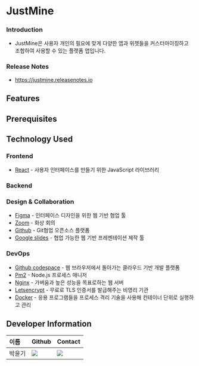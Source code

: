 # JustMine

### Introduction
- JustMine은 사용자 개인의 필요에 맞게 다양한 앱과 위젯들을 커스터마이징하고 조합하여 사용할 수 있는 플랫폼 앱입니다.

### Release Notes
- https://justmine.releasenotes.io

## Features

## Prerequisites

## Technology Used
### Frontend

- [React](https://react.dev/) - 사용자 인터페이스를 만들기 위한 JavaScript 라이브러리 

### Backend

### Design & Collaboration 

- [Figma](https://www.figma.com/) - 인터페이스 디자인을 위한 웹 기반 협업 툴
- [Zoom](https://zoom.us/) - 화상 회의 
- [Github](https://github.com/) - Git협업 오픈소스 플랫폼
- [Google slides](https://www.google.com/intl/ko_kr/slides/about/) - 협업 가능한 웹 기반 프레젠테이션 제작 툴

### DevOps

- [Github codespace](https://github.com/features/codespaces) - 웹 브라우저에서 돌아가는 클라우드 기반 개발 플랫폼
- [Pm2](https://pm2.keymetrics.io/) - Node.js 프로세스 매니저
- [Nginx](https://www.nginx.com/) - 가벼움과 높은 성능을 목표로하는 웹 서버
- [Letsencrypt](https://letsencrypt.org/ko/) - 무료로 TLS 인증서를 발급해주는 비영리 기관 
- [Docker](https://www.docker.com/) - 응용 프로그램들을 프로세스 격리 기술을 사용해 컨테이너 단위로 실행하고 관리

## Developer Information
|이름|Github|Contact|
|:---|----|----|
|박윤기|<a href="https://github.com/yunki-park/"><img src="http://img.shields.io/badge/yunki_park-green?style=social&logo=github"/></a>|<a href="nemodream25@gmail.com"><img src="https://img.shields.io/badge/nemodream25@gmail.com-green?logo=gmail&style=social"/></a>
